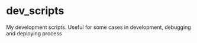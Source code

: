 # dev_scripts
My development scripts. Useful for some cases in development, debugging and deploying process
